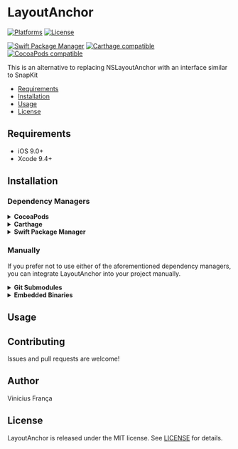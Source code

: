 # LayoutAnchor

[![Platforms](https://img.shields.io/cocoapods/p/LayoutAnchor.svg)](https://cocoapods.org/pods/LayoutAnchor)
[![License](https://img.shields.io/cocoapods/l/LayoutAnchor.svg)](https://raw.githubusercontent.com/viniciusfranca/LayoutAnchor/master/LICENSE)

[![Swift Package Manager](https://img.shields.io/badge/Swift%20Package%20Manager-compatible-brightgreen.svg)](https://github.com/apple/swift-package-manager)
[![Carthage compatible](https://img.shields.io/badge/Carthage-compatible-4BC51D.svg?style=flat)](https://github.com/Carthage/Carthage)
[![CocoaPods compatible](https://img.shields.io/cocoapods/v/LayoutAnchor.svg)](https://cocoapods.org/pods/LayoutAnchor)

This is an alternative to replacing NSLayoutAnchor with an interface similar to SnapKit

- [Requirements](#requirements)
- [Installation](#installation)
- [Usage](#usage)
- [License](#license)

## Requirements

- iOS 9.0+
- Xcode 9.4+

## Installation

### Dependency Managers
<details>
  <summary><strong>CocoaPods</strong></summary>

[CocoaPods](http://cocoapods.org) is a dependency manager for Cocoa projects. You can install it with the following command:

```bash
$ gem install cocoapods
```

To integrate LayoutAnchor into your Xcode project using CocoaPods, specify it in your `Podfile`:

```ruby
source 'https://github.com/CocoaPods/Specs.git'
platform :ios, '9.0'
use_frameworks!

pod 'LayoutAnchor', '~> 0.0.1'
```

Then, run the following command:

```bash
$ pod install
```

</details>

<details>
  <summary><strong>Carthage</strong></summary>

[Carthage](https://github.com/Carthage/Carthage) is a decentralized dependency manager that automates the process of adding frameworks to your Cocoa application.

You can install Carthage with [Homebrew](http://brew.sh/) using the following command:

```bash
$ brew update
$ brew install carthage
```

To integrate LayoutAnchor into your Xcode project using Carthage, specify it in your `Cartfile`:

```ogdl
github "viniciusfranca/LayoutAnchor" ~> 0.0.1
```

</details>

<details>
  <summary><strong>Swift Package Manager</strong></summary>

To use LayoutAnchor as a [Swift Package Manager](https://swift.org/package-manager/) package just add the following in your Package.swift file.

``` swift
// swift-tools-version:4.1

import PackageDescription

let package = Package(
    name: "HelloLayoutAnchor",
    dependencies: [
        .package(url: "https://github.com/viniciusfranca/LayoutAnchor.git", .upToNextMajor(from: "0.0.1"))
    ],
    targets: [
        .target(name: "HelloLayoutAnchor", dependencies: ["LayoutAnchor"])
    ]
)
```
</details>

### Manually

If you prefer not to use either of the aforementioned dependency managers, you can integrate LayoutAnchor into your project manually.

<details>
  <summary><strong>Git Submodules</strong></summary><p>

- Open up Terminal, `cd` into your top-level project directory, and run the following command "if" your project is not initialized as a git repository:

```bash
$ git init
```

- Add LayoutAnchor as a git [submodule](http://git-scm.com/docs/git-submodule) by running the following command:

```bash
$ git submodule add https://github.com/viniciusfranca/LayoutAnchor.git
$ git submodule update --init --recursive
```

- Open the new `LayoutAnchor` folder, and drag the `LayoutAnchor.xcodeproj` into the Project Navigator of your application's Xcode project.

    > It should appear nested underneath your application's blue project icon. Whether it is above or below all the other Xcode groups does not matter.

- Select the `LayoutAnchor.xcodeproj` in the Project Navigator and verify the deployment target matches that of your application target.
- Next, select your application project in the Project Navigator (blue project icon) to navigate to the target configuration window and select the application target under the "Targets" heading in the sidebar.
- In the tab bar at the top of that window, open the "General" panel.
- Click on the `+` button under the "Embedded Binaries" section.
- You will see two different `LayoutAnchor.xcodeproj` folders each with two different versions of the `LayoutAnchor.framework` nested inside a `Products` folder.

    > It does not matter which `Products` folder you choose from.

- Select the `LayoutAnchor.framework`.

- And that's it!

> The `LayoutAnchor.framework` is automagically added as a target dependency, linked framework and embedded framework in a copy files build phase which is all you need to build on the simulator and a device.

</p></details>

<details>
  <summary><strong>Embedded Binaries</strong></summary><p>

- Download the latest release from https://github.com/viniciusfranca/LayoutAnchor/releases
- Next, select your application project in the Project Navigator (blue project icon) to navigate to the target configuration window and select the application target under the "Targets" heading in the sidebar.
- In the tab bar at the top of that window, open the "General" panel.
- Click on the `+` button under the "Embedded Binaries" section.
- Add the downloaded `LayoutAnchor.framework`.
- And that's it!

</p></details>

## Usage

## Contributing

Issues and pull requests are welcome!

## Author

Vinicius França

## License

LayoutAnchor is released under the MIT license. See [LICENSE](https://github.com/viniciusfranca/LayoutAnchor/blob/master/LICENSE) for details.
